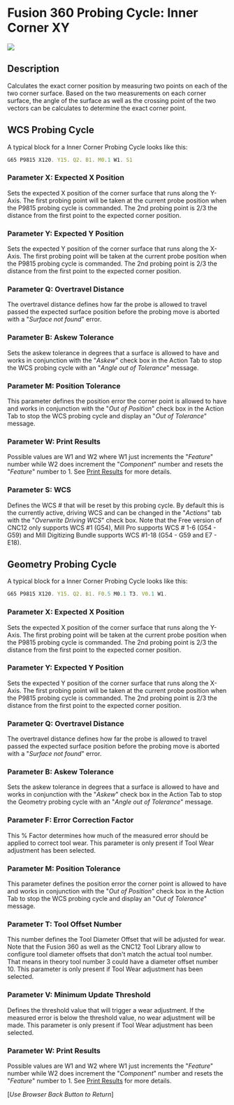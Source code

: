 # Fusion 360 Probing Cycle: Inner Corner XY


![](/images/fp009.PNG)


## Description
Calculates the exact corner position by measuring two points on each of the two corner surface. 
Based on the two measurements on each corner surface, the angle of the surface as well as the crossing point of the two vectors can be calculates to determine the exact corner point. 

## WCS Probing Cycle
A typical block for a Inner Corner Probing Cycle looks like this:

```javascript
G65 P9815 X120. Y15. Q2. B1. M0.1 W1. S1
```
### Parameter X: Expected X Position
Sets the expected X position of the corner surface that runs along the Y-Axis. 
The first probing point will be taken at the current probe position when the P9815 probing cycle is commanded. The 2nd probing point is 2/3 the distance from the first point to the expected corner position.

### Parameter Y: Expected Y Position
Sets the expected Y position of the corner surface that runs along the X-Axis. 
The first probing point will be taken at the current probe position when the P9815 probing cycle is commanded. The 2nd probing point is 2/3 the distance from the first point to the expected corner position.

### Parameter Q: Overtravel Distance
The overtravel distance defines how far the probe is allowed to travel passed the expected surface position before the probing move is aborted with a "*Surface not found*" error.

### Parameter B: Askew Tolerance
Sets the askew tolerance in degrees that a surface is allowed to have and works in conjunction with the "*Askew*" check box in the Action Tab to stop the WCS probing cycle with an "*Angle out of Tolerance*" message.

### Parameter M: Position Tolerance
This parameter defines the position error the corner point is allowed to have and works in conjunction with the "*Out of Position*" check box in the Action Tab to stop the WCS probing cycle and display an "*Out of Tolerance*" message.

### Parameter W: Print Results
Possible values are W1 and W2 where W1 just increments the "*Feature*" number while W2 does increment the "*Component*" number and resets the "*Feature*" number to 1.
See [Print Results](ProbePrintResults.md) for more details.

### Parameter S: WCS #
Defines the WCS # that will be reset by this probing cycle. 
By default this is the currently active, driving WCS and can be changed in the "*Actions*" tab with the "*Overwrite Driving WCS*" check box. 
Note that the Free version of CNC12 only supports WCS #1 (G54), Mill Pro supports WCS # 1-6 (G54 - G59) and Mill Digitizing Bundle supports WCS #1-18 (G54 - G59 and E7 - E18).

## Geometry Probing Cycle
A typical block for a Inner Corner Probing Cycle looks like this:

```javascript
G65 P9815 X120. Y15. Q2. B1. F0.5 M0.1 T3. V0.1 W1.
```

### Parameter X: Expected X Position
Sets the expected X position of the corner surface that runs along the Y-Axis. 
The first probing point will be taken at the current probe position when the P9815 probing cycle is commanded. The 2nd probing point is 2/3 the distance from the first point to the expected corner position.

### Parameter Y: Expected Y Position
Sets the expected Y position of the corner surface that runs along the X-Axis. 
The first probing point will be taken at the current probe position when the P9815 probing cycle is commanded. The 2nd probing point is 2/3 the distance from the first point to the expected corner position.

### Parameter Q: Overtravel Distance
The overtravel distance defines how far the probe is allowed to travel passed the expected surface position before the probing move is aborted with a "*Surface not found*" error.

### Parameter B: Askew Tolerance
Sets the askew tolerance in degrees that a surface is allowed to have and works in conjunction with the "*Askew*" check box in the Action Tab to stop the Geometry probing cycle with an "*Angle out of Tolerance*" message.

### Parameter F: Error Correction Factor
This % Factor determines how much of the measured error should be applied to correct tool wear.
This parameter is only present if Tool Wear adjustment has been selected.

### Parameter M: Position Tolerance
This parameter defines the position error the corner point is allowed to have and works in conjunction with the "*Out of Position*" check box in the Action Tab to stop the WCS probing cycle and display an "*Out of Tolerance*" message.

### Parameter T: Tool Offset Number
This number defines the Tool Diameter Offset that will be adjusted for wear. 
Note that the Fusion 360 as well as the CNC12 Tool Library allow to configure tool diameter offsets that don't match the actual tool number. 
That means in theory tool number 3 could have a diameter offset number 10.
This parameter is only present if Tool Wear adjustment has been selected.

### Parameter V: Minimum Update Threshold
Defines the threshold value that will trigger a wear adjustment. If the measured error is below the threshold value, no wear adjustment will be made.
This parameter is only present if Tool Wear adjustment has been selected.

### Parameter W: Print Results
Possible values are W1 and W2 where W1 just increments the "*Feature*" number while W2 does increment the "*Component*" number and resets the "*Feature*" number to 1.
See [Print Results](ProbePrintResults.md) for more details.



[*Use Browser Back Button to Return*]